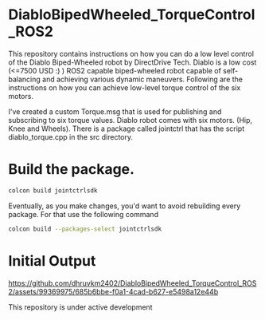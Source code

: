 # DiabloBipedWheeled_TorqueControl_ROS2
This repository contains instructions on how you can do a low level control of the Diablo Biped-Wheeled robot by DirectDrive Tech.
Diablo is a low cost (<=7500 USD :) ) ROS2 capable biped-wheeled robot capable of self-balancing and achieving various dynamic maneuvers.
Following are the instructions on how you can achieve low-level torque control of the six motors.

I've created a custom Torque.msg that is used for publishing and subscribing to six torque values. Diablo robot comes with six motors. (Hip, Knee and Wheels).
There is a package called jointctrl that has the script diablo_torque.cpp in the src directory.
# Build the package.
```bash
colcon build jointctrlsdk
```
Eventually, as you make changes, you'd want to avoid rebuilding every package. For that use the following command
```bash
colcon build --packages-select jointctrlsdk
```
# Initial Output
https://github.com/dhruvkm2402/DiabloBipedWheeled_TorqueControl_ROS2/assets/99369975/685b6bbe-f0a1-4cad-b627-e5498a12e44b


This repository is under active development

